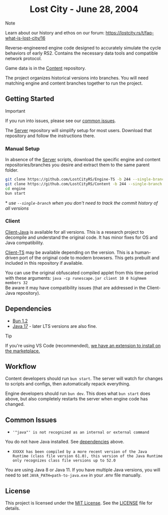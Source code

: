 <div align="center">
    <h1>Lost City - June 28, 2004</h1>
</div>

> [!NOTE]
> Learn about our history and ethos on our forum: https://lostcity.rs/t/faq-what-is-lost-city/16

Reverse-engineered engine code designed to accurately simulate the cycle behaviors of early RS2. Contains the necessary data tools and compatible network protocol.

Game data is in the [Content](https://github.com/LostCityRS/Content) repository.

The project organizes historical versions into branches. You will need matching engine and content branches together to run the project.

## Getting Started

> [!IMPORTANT]
> If you run into issues, please see our [common issues](#common-issues).

The [Server](https://github.com/LostCityRS/Server) repository will simplify setup for most users. Download that repository and follow the instructions there.

### Manual Setup

In absence of the [Server](https://github.com/LostCityRS/Server) scripts, download the specific engine and content repositories/branches you desire and extract them to the same parent folder.

```sh
git clone https://github.com/LostCityRS/Engine-TS -b 244 --single-branch engine
git clone https://github.com/LostCityRS/Content -b 244 --single-branch content
cd engine
bun start
```

\* *use `--single-branch` when you don't need to track the commit history of all versions*

### Client

[Client-Java](https://github.com/LostCityRS/Client-Java) is available for all versions. This is a research project to decompile and understand the original code. It has minor fixes for OS and Java compatibility.

[Client-TS](https://github.com/LostCityRS/Client-TS) may be available depending on the version. This is a human-driven port of the original code to modern browsers. This gets prebuilt and included in this repository if available.

You can use the original obfuscated compiled applet from this time period with these arguments: `java -cp runescape.jar client 10 0 highmem members 32`  
Be aware it may have compatibility issues (that are addressed in the Client-Java repository).

## Dependencies

- [Bun 1.2](https://bun.sh)
- [Java 17](https://adoptium.net) - later LTS versions are also fine.

> [!TIP]
> If you're using VS Code (recommended), [we have an extension to install on the marketplace.](https://marketplace.visualstudio.com/items?itemName=2004scape.runescriptlanguage)

## Workflow

Content developers should run `bun start`. The server will watch for changes to scripts and configs, then automatically repack everything.

Engine developers should run `bun dev`. This does what `bun start` does above, but also completely restarts the server when engine code has changed.

## Common Issues

* `'"java"' is not recognized as an internal or external command`  

You do not have Java installed. See [dependencies](#dependencies) above.

* `XXXXX has been compiled by a more recent version of the Java Runtime (class file version 61.0), this version of the Java Runtime only recognizes class file versions up to 52.0`  

You are using Java 8 or Java 11. If you have multiple Java versions, you will need to set `JAVA_PATH=path-to-java.exe` in your .env file manually.

## License
This project is licensed under the [MIT License](https://opensource.org/licenses/MIT). See the [LICENSE](LICENSE) file for details.
